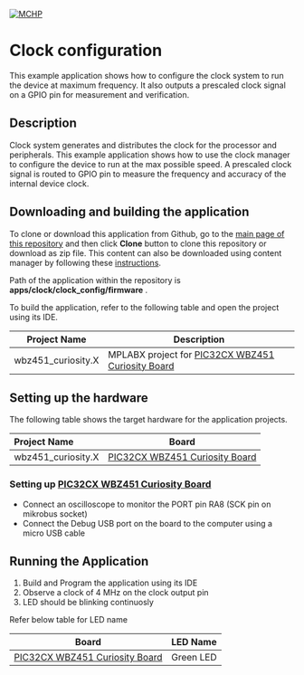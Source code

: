 [![MCHP](https://www.microchip.com/ResourcePackages/Microchip/assets/dist/images/logo.png)](https://www.microchip.com)

# Clock configuration

This example application shows how to configure the clock system to run the device at maximum frequency. It also outputs a prescaled clock signal on a GPIO pin for measurement and verification.

## Description

Clock system generates and distributes the clock for the processor and peripherals. This example application shows how to use the clock manager to configure the device to run at the max possible speed. A prescaled clock signal is routed to GPIO pin to measure the frequency and accuracy of the internal device clock.

## Downloading and building the application

To clone or download this application from Github, go to the [main page of this repository](https://github.com/Microchip-MPLAB-Harmony/csp_apps_pic32cx_bz24_bz25) and then click **Clone** button to clone this repository or download as zip file.
This content can also be downloaded using content manager by following these [instructions](https://github.com/Microchip-MPLAB-Harmony/contentmanager/wiki).

Path of the application within the repository is **apps/clock/clock_config/firmware** .

To build the application, refer to the following table and open the project using its IDE.

| Project Name      | Description                                    |
| ----------------- | ---------------------------------------------- |
|wbz451_curiosity.X| MPLABX project for [PIC32CX WBZ451 Curiosity Board](https://www.microchip.com/developmenttools/ProductDetails/)|


## Setting up the hardware

The following table shows the target hardware for the application projects.

| Project Name| Board|
|:---------|:---------:|
|wbz451_curiosity.X|[PIC32CX WBZ451 Curiosity Board](https://www.microchip.com/developmenttools/ProductDetails/)|


### Setting up [PIC32CX WBZ451 Curiosity Board](https://www.microchip.com/developmenttools/ProductDetails/)
- Connect an oscilloscope to monitor the PORT pin RA8 (SCK pin on mikrobus socket)
- Connect the Debug USB port on the board to the computer using a micro USB cable


## Running the Application

1. Build and Program the application using its IDE
2. Observe a clock of 4 MHz on the clock output pin
3. LED should be blinking continuosly

Refer below table for LED name

| Board | LED Name |
|-----|-----|
|[PIC32CX WBZ451 Curiosity Board](https://www.microchip.com/developmenttools/ProductDetails/)|Green LED|

